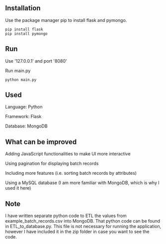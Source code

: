 ## Installation

Use the package manager pip to install flask and pymongo.
```
pip install flask
pip install pymongo 
```

## Run
Use '127.0.0.1' and port '8080'

Run main.py
```
python main.py
```

## Used
Language: Python

Framework: Flask

Database: MongoDB

## What can be improved
Adding JavaScript functionalities to make UI more interactive

Using pagination for displaying batch records

Including more features (i.e. sorting batch records by attributes)

Using a MySQL database (I am more familiar with MongoDB, which is why I used it here) 

## Note
I have written separate python code to ETL the values from example_batch_records.csv into MongoDB. That python code can be found in ETL_to_database.py. This file is not necessary for running the application, however I have included it in the zip folder in case you want to see the code. 
